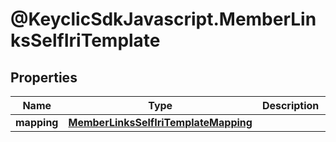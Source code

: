 # @KeyclicSdkJavascript.MemberLinksSelfIriTemplate

## Properties
Name | Type | Description | Notes
------------ | ------------- | ------------- | -------------
**mapping** | [**MemberLinksSelfIriTemplateMapping**](MemberLinksSelfIriTemplateMapping.md) |  | [optional] 


